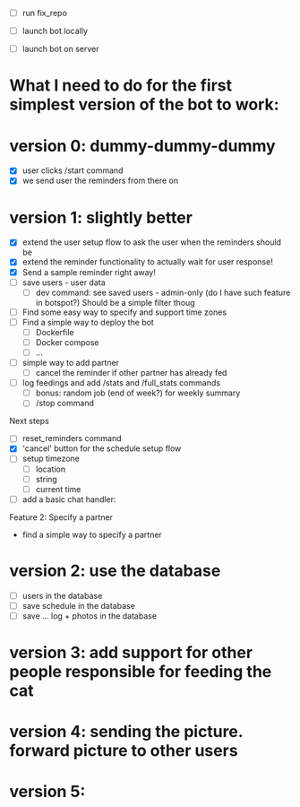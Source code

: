 - [ ] run fix_repo
- [ ] launch bot locally
- [ ] launch bot on server


# What I need to do for the first simplest version of the bot to work:


# version 0: dummy-dummy-dummy
- [x] user clicks /start command
- [x] we send user the reminders from there on

# version 1: slightly better
- [x] extend the user setup flow to ask the user when the reminders should be
- [x] extend the reminder functionality to actually wait for user response!
- [x] Send a sample reminder right away!
- [ ] save users - user data
  - [ ] dev command: see saved users - admin-only (do I have such feature in botspot?) Should be a simple filter thoug
- [ ] Find some easy way to specify and support time zones
- [ ] Find a simple way to deploy the bot
  - [ ] Dockerfile
  - [ ] Docker compose
  - [ ] ...
- [ ] simple way to add partner
  - [ ] cancel the reminder if other partner has already fed
- [ ] log feedings and add /stats and /full_stats commands
  - [ ] bonus: random job (end of week?) for weekly summary
  - [ ] /stop command

Next steps
- [ ] reset_reminders command
- [x] 'cancel' button for the schedule setup flow
- [ ] setup timezone
  - [ ] location
  - [ ] string
  - [ ] current time
- [ ] add a basic chat handler: 

Feature 2: Specify a partner
- find a simple way to specify a partner


# version 2: use the database
- [ ] users in the database
- [ ] save schedule in the database
- [ ] save ... log + photos in the database

# version 3: add support for other people responsible for feeding the cat


# version 4: sending the picture. forward picture to other users


# version 5: 